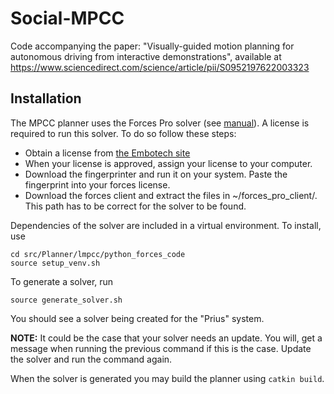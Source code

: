 # Social-MPCC
Code accompanying the paper: "Visually-guided motion planning for autonomous driving from interactive demonstrations", available at https://www.sciencedirect.com/science/article/pii/S0952197622003323

## Installation
The MPCC planner uses the Forces Pro solver (see [manual](https://forces.embotech.com/Documentation/installation/python.html)). A license is required to run this solver. To do so follow these steps:
- Obtain a license from [the Embotech site](https://www.embotech.com/license-request)
- When your license is approved, assign your license to your computer.
- Download the fingerprinter and run it on your system. Paste the fingerprint into your forces license.
- Download the forces client and extract the files in ~/forces_pro_client/. This path has to be correct for the solver to be found.
  
Dependencies of the solver are included in a virtual environment. To install, use

```
cd src/Planner/lmpcc/python_forces_code
source setup_venv.sh
```

To generate a solver, run

```
source generate_solver.sh
```

You should see a solver being created for the "Prius" system. 

**NOTE:** It could be the case that your solver needs an update. You will, get a message when running the previous command if this is the case. Update the solver and run the command again.

When the solver is generated you may build the planner using `catkin build`.
